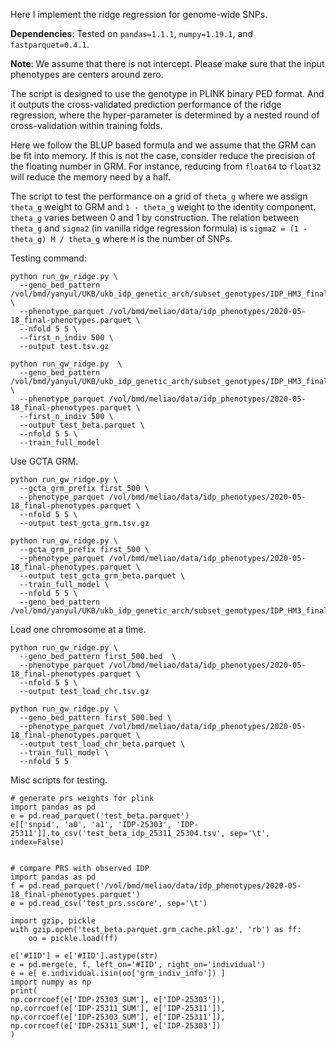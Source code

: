 
Here I implement the ridge regression for genome-wide SNPs.

**Dependencies**: Tested on `pandas=1.1.1`, `numpy=1.19.1`, and `fastparquet=0.4.1`.

**Note**: We assume that there is not intercept. Please make sure that the input phenotypes are centers around zero.

The script is designed to use the genotype in PLINK binary PED format.
And it outputs the cross-validated prediction performance of the ridge regression, where the hyper-parameter is determined by a nested round of cross-validation within training folds.

Here we follow the BLUP based formula and we assume that the GRM can be fit into memory. 
If this is not the case, consider reduce the precision of the floating number in GRM. 
For instance, reducing from `float64` to `float32` will reduce the memory need by a half. 

The script to test the performance on a grid of `theta_g` where we assign `theta_g` weight to GRM and `1 - theta_g` weight to the identity component. 
`theta_g` varies between 0 and 1 by construction.
The relation between `theta_g` and `sigma2` (in vanilla ridge regression formula) is `sigma2 = (1 - theta_g) M / theta_g` where `M` is the number of SNPs.  

Testing command:

```
python run_gw_ridge.py \
  --geno_bed_pattern /vol/bmd/yanyul/UKB/ukb_idp_genetic_arch/subset_genotypes/IDP_HM3_finalPheno.chr{chr_num}.bed \
  --phenotype_parquet /vol/bmd/meliao/data/idp_phenotypes/2020-05-18_final-phenotypes.parquet \
  --nfold 5 5 \
  --first_n_indiv 500 \
  --output test.tsv.gz
```

```
python run_gw_ridge.py  \
  --geno_bed_pattern /vol/bmd/yanyul/UKB/ukb_idp_genetic_arch/subset_genotypes/IDP_HM3_finalPheno.chr{chr_num}.bed  \
  --phenotype_parquet /vol/bmd/meliao/data/idp_phenotypes/2020-05-18_final-phenotypes.parquet \
  --first_n_indiv 500 \
  --output test_beta.parquet \
  --nfold 5 5 \
  --train_full_model 
```

Use GCTA GRM.

```
python run_gw_ridge.py \
  --gcta_grm_prefix first_500 \
  --phenotype_parquet /vol/bmd/meliao/data/idp_phenotypes/2020-05-18_final-phenotypes.parquet \
  --nfold 5 5 \
  --output test_gcta_grm.tsv.gz 
```

```
python run_gw_ridge.py \
  --gcta_grm_prefix first_500 \
  --phenotype_parquet /vol/bmd/meliao/data/idp_phenotypes/2020-05-18_final-phenotypes.parquet \
  --output test_gcta_grm_beta.parquet \
  --train_full_model \
  --nfold 5 5 \
  --geno_bed_pattern /vol/bmd/yanyul/UKB/ukb_idp_genetic_arch/subset_genotypes/IDP_HM3_finalPheno.chr{chr_num}.bed 
```

Load one chromosome at a time.

```
python run_gw_ridge.py \
  --geno_bed_pattern first_500.bed  \
  --phenotype_parquet /vol/bmd/meliao/data/idp_phenotypes/2020-05-18_final-phenotypes.parquet \
  --nfold 5 5 \
  --output test_load_chr.tsv.gz 
```

```
python run_gw_ridge.py \
  --geno_bed_pattern first_500.bed \
  --phenotype_parquet /vol/bmd/meliao/data/idp_phenotypes/2020-05-18_final-phenotypes.parquet \
  --output test_load_chr_beta.parquet \
  --train_full_model \
  --nfold 5 5
```

Misc scripts for testing.

```
# generate prs weights for plink
import pandas as pd
e = pd.read_parquet('test_beta.parquet')
e[['snpid', 'a0', 'a1', 'IDP-25303', 'IDP-25311']].to_csv('test_beta_idp_25311_25304.tsv', sep='\t', index=False)


# compare PRS with observed IDP
import pandas as pd
f = pd.read_parquet('/vol/bmd/meliao/data/idp_phenotypes/2020-05-18_final-phenotypes.parquet')
e = pd.read_csv('test_prs.sscore', sep='\t')

import gzip, pickle
with gzip.open('test_beta.parquet.grm_cache.pkl.gz', 'rb') as ff:
    oo = pickle.load(ff)

e['#IID'] = e['#IID'].astype(str)
e = pd.merge(e, f, left_on='#IID', right_on='individual')
e = e[ e.individual.isin(oo['grm_indiv_info']) ]
import numpy as np
print(
np.corrcoef(e['IDP-25303_SUM'], e['IDP-25303']), 
np.corrcoef(e['IDP-25311_SUM'], e['IDP-25311']),
np.corrcoef(e['IDP-25303_SUM'], e['IDP-25311']), 
np.corrcoef(e['IDP-25311_SUM'], e['IDP-25303'])
)
```

